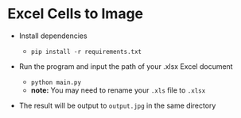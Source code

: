 # Excel Cells to Image

* Install dependencies
  - `pip install -r requirements.txt`
 
 * Run the program and input the path of your .xlsx Excel document
    - `python main.py`
    - **note:** You may need to rename your `.xls` file to `.xlsx`
  
* The result will be output to `output.jpg` in the same directory

